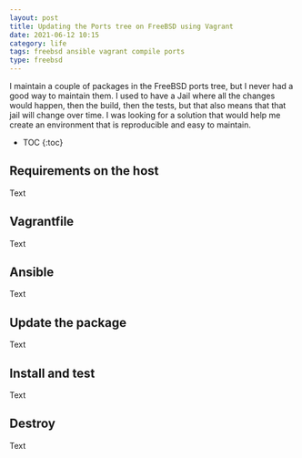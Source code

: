 ```yaml
---
layout:	post
title: Updating the Ports tree on FreeBSD using Vagrant
date: 2021-06-12 10:15
category: life
tags: freebsd ansible vagrant compile ports
type: freebsd
---
```


I maintain a couple of packages in the FreeBSD ports tree, but I never had a good way to maintain them. I used to have a Jail where all the changes would happen, then the build, then the tests, but that also means that that jail will change over time. I was looking for a solution that would help me create an environment that is reproducible and easy to maintain.

* TOC
{:toc}

## Requirements on the host
Text

## Vagrantfile
Text

## Ansible
Text

## Update the package
Text

## Install and test
Text

## Destroy
Text
